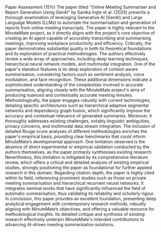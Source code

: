 Paper Assessment (15%)
The paper titled "Online Meeting Summariser and Report Generation Using GenAI" by Sanika Ingle et al. (2025) presents a thorough examination of leveraging Generative AI (GenAI) and Large Language Models (LLMs) to automate the summarisation and generation of reports from online meeting transcripts. The paper is highly relevant to the MinuteMate project, as it directly aligns with the project's core objective of creating an AI agent capable of accurately transcribing and summarising meetings, improving workplace productivity and efficiency.
Critically, the paper demonstrates substantial quality in both its theoretical foundations and its exploration of practical methodologies. The authors effectively review a wide array of approaches, including deep learning techniques, hierarchical neural network models, and multimodal integration. One of the paper's standout features is its deep exploration of context-aware summarisation, considering factors such as sentiment analysis, voice modulation, and face recognition. These additional dimensions indicate a sophisticated understanding of the complexities involved in accurate summarisation, aligning closely with the MinuteMate project's aims of producing nuanced and contextually accurate meeting minutes.
Methodologically, the paper engages robustly with current technologies, detailing specific architectures such as hierarchical adaptive segmental networks and dependency graph fusion, which significantly improve the accuracy and contextual relevance of generated summaries. Moreover, it thoroughly addresses existing challenges, notably linguistic ambiguities, privacy concerns, and multimodal data stream integration. The inclusion of detailed Rouge score analyses of different methodologies enriches the paper's empirical basis, providing clear benchmarks that could inform MinuteMate’s developmental approach.
One limitation observed is the absence of direct experimental or empirical validation conducted by the authors themselves, as the paper primarily synthesises existing research. Nevertheless, this limitation is mitigated by its comprehensive literature review, which offers a critical and detailed analysis of existing empirical studies, strongly positioning the paper as foundational for further applied research in this domain.
Regarding citation depth, the paper is highly cited within its field, referencing prominent studies such as those on private meeting summarisation and hierarchical recurrent neural networks. It integrates seminal works that have significantly influenced the field of automatic summarisation, thus validating its reliability and scholarly rigour.
In conclusion, this paper provides an excellent foundation, presenting deep analytical engagement with contemporary research methods, robustly aligning with MinuteMate’s objectives, and offering a valuable resource for methodological insights. Its detailed critique and synthesis of existing research effectively underpin MinuteMate's intended contributions to advancing AI-driven meeting summarisation solutions.
